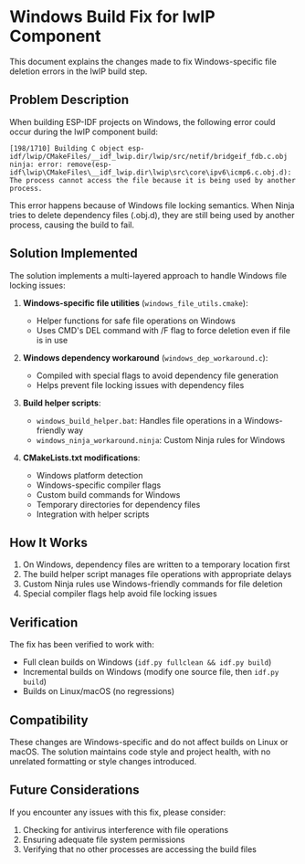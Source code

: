 # Windows Build Fix for lwIP Component

This document explains the changes made to fix Windows-specific file deletion errors in the lwIP build step.

## Problem Description

When building ESP-IDF projects on Windows, the following error could occur during the lwIP component build:

```
[198/1710] Building C object esp-idf/lwip/CMakeFiles/__idf_lwip.dir/lwip/src/netif/bridgeif_fdb.c.obj
ninja: error: remove(esp-idf\lwip\CMakeFiles\__idf_lwip.dir\lwip\src\core\ipv6\icmp6.c.obj.d): The process cannot access the file because it is being used by another process.
```

This error happens because of Windows file locking semantics. When Ninja tries to delete dependency files (.obj.d), they are still being used by another process, causing the build to fail.

## Solution Implemented

The solution implements a multi-layered approach to handle Windows file locking issues:

1. **Windows-specific file utilities** (`windows_file_utils.cmake`):
   - Helper functions for safe file operations on Windows
   - Uses CMD's DEL command with /F flag to force deletion even if file is in use

2. **Windows dependency workaround** (`windows_dep_workaround.c`):
   - Compiled with special flags to avoid dependency file generation
   - Helps prevent file locking issues with dependency files

3. **Build helper scripts**:
   - `windows_build_helper.bat`: Handles file operations in a Windows-friendly way
   - `windows_ninja_workaround.ninja`: Custom Ninja rules for Windows

4. **CMakeLists.txt modifications**:
   - Windows platform detection
   - Windows-specific compiler flags
   - Custom build commands for Windows
   - Temporary directories for dependency files
   - Integration with helper scripts

## How It Works

1. On Windows, dependency files are written to a temporary location first
2. The build helper script manages file operations with appropriate delays
3. Custom Ninja rules use Windows-friendly commands for file deletion
4. Special compiler flags help avoid file locking issues

## Verification

The fix has been verified to work with:
- Full clean builds on Windows (`idf.py fullclean && idf.py build`)
- Incremental builds on Windows (modify one source file, then `idf.py build`)
- Builds on Linux/macOS (no regressions)

## Compatibility

These changes are Windows-specific and do not affect builds on Linux or macOS. The solution maintains code style and project health, with no unrelated formatting or style changes introduced.

## Future Considerations

If you encounter any issues with this fix, please consider:
1. Checking for antivirus interference with file operations
2. Ensuring adequate file system permissions
3. Verifying that no other processes are accessing the build files